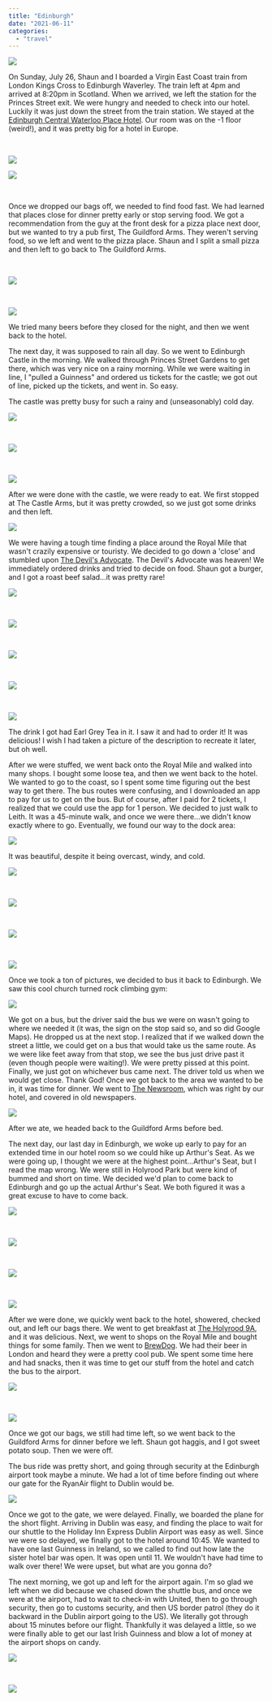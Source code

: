 ```yaml
---
title: "Edinburgh"
date: "2021-06-11"
categories: 
  - "travel"
---
```


[![](images/Edinburgh.png)](http://1.bp.blogspot.com/-NxbFNV43h5M/ViV42CvlFvI/AAAAAAAA5ak/fyElnbGp5BA/s1600/Edinburgh.png)

On Sunday, July 26, Shaun and I boarded a Virgin East Coast train from London Kings Cross to Edinburgh Waverley. The train left at 4pm and arrived at 8:20pm in Scotland. When we arrived, we left the station for the Princes Street exit. We were hungry and needed to check into our hotel. Luckily it was just down the street from the train station. We stayed at the [Edinburgh Central Waterloo Place Hotel](https://www.travelodge.co.uk/hotels/428/Edinburgh-Central-Waterloo-Place-hotel). Our room was on the -1 floor (weird!), and it was pretty big for a hotel in Europe.

 

[![](images/edinburghtrain.jpg)](http://4.bp.blogspot.com/-ks1e5rx3oNA/ViVQvNBmUdI/AAAAAAAA5VU/2Ahs75iz6q0/s1600/edinburghtrain.jpg)

[![](images/edinburghstreet.jpg)](http://4.bp.blogspot.com/-yJQ29TWcEgA/ViVRYGYAVNI/AAAAAAAA5Vc/tw5KOSt4Gf8/s1600/edinburghstreet.jpg)

 

Once we dropped our bags off, we needed to find food fast. We had learned that places close for dinner pretty early or stop serving food. We got a recommendation from the guy at the front desk for a pizza place next door, but we wanted to try a pub first, The Guildford Arms. They weren't serving food, so we left and went to the pizza place. Shaun and I split a small pizza and then left to go back to The Guildford Arms.

 

[![](images/Guildford1.jpg)](http://1.bp.blogspot.com/-ovqINziav5o/ViVRekoPY8I/AAAAAAAA5Vk/0f7JSupnhy4/s1600/Guildford1.jpg)

 

[![](images/Guildford2.jpg)](http://3.bp.blogspot.com/-qwIMYwBYRGo/ViVRez_kMpI/AAAAAAAA5Vo/fLzynC4k9jg/s1600/Guildford2.jpg)

We tried many beers before they closed for the night, and then we went back to the hotel.

The next day, it was supposed to rain all day. So we went to Edinburgh Castle in the morning. We walked through Princes Street Gardens to get there, which was very nice on a rainy morning. While we were waiting in line, I "pulled a Guinness" and ordered us tickets for the castle; we got out of line, picked up the tickets, and went in. So easy.

The castle was pretty busy for such a rainy and (unseasonably) cold day.

[![](images/castle1.jpg)](http://4.bp.blogspot.com/-8u3RDwmhd8s/ViVVt6txupI/AAAAAAAA5V4/fQKzCTtfJx8/s1600/castle1.jpg)

 

[![](images/castle2.jpg)](http://4.bp.blogspot.com/-8DCgfs5O-VA/ViVVuELJoAI/AAAAAAAA5V8/5ncED3BDmik/s1600/castle2.jpg)

 

[![](images/castle33.jpg)](http://1.bp.blogspot.com/-Lh6QNxQgy50/ViVVuF7eu8I/AAAAAAAA5WA/DFMNGGuqPlQ/s1600/castle33.jpg)

After we were done with the castle, we were ready to eat. We first stopped at The Castle Arms, but it was pretty crowded, so we just got some drinks and then left.

[![](images/castlearms1.jpg)](http://1.bp.blogspot.com/-VzpTpN81Jv4/ViVWANPezCI/AAAAAAAA5WY/aIb2S-3agVw/s1600/castlearms1.jpg)

We were having a tough time finding a place around the Royal Mile that wasn't crazily expensive or touristy. We decided to go down a 'close' and stumbled upon [The Devil's Advocate](https://devilsadvocateedinburgh.co.uk/). The Devil's Advocate was heaven! We immediately ordered drinks and tried to decide on food. Shaun got a burger, and I got a roast beef salad...it was pretty rare!

[![](images/devil1.jpg)](http://3.bp.blogspot.com/-xwQOBkT_jA0/ViVYUUPonLI/AAAAAAAA5XU/O4c-bV1CY6k/s1600/devil1.jpg)

 

[![](images/devil2.jpg)](http://2.bp.blogspot.com/-2ho3bqjJtt8/ViVYUTBAVPI/AAAAAAAA5XM/EpfVs_GVf4w/s1600/devil2.jpg)

 

[![](images/devil3.jpg)](http://2.bp.blogspot.com/-7I6pG2jyY7M/ViVYUr-_G2I/AAAAAAAA5XQ/1Ky_FKk2ABM/s1600/devil3.jpg)

 

[![](images/devil4.jpg)](http://2.bp.blogspot.com/-FUEZadX2zsQ/ViVYUwNe2dI/AAAAAAAA5XY/TpVO-MfATYU/s1600/devil4.jpg)

 

[![](images/devil6.jpg)](http://3.bp.blogspot.com/-tlwZLEkTRPI/ViVYU63ZPnI/AAAAAAAA5Xc/7wN-gIHb2Wc/s1600/devil6.jpg)

The drink I got had Earl Grey Tea in it. I saw it and had to order it! It was delicious! I wish I had taken a picture of the description to recreate it later, but oh well.

After we were stuffed, we went back onto the Royal Mile and walked into many shops. I bought some loose tea, and then we went back to the hotel. We wanted to go to the coast, so I spent some time figuring out the best way to get there. The bus routes were confusing, and I downloaded an app to pay for us to get on the bus. But of course, after I paid for 2 tickets, I realized that we could use the app for 1 person. We decided to just walk to Leith. It was a 45-minute walk, and once we were there...we didn't know exactly where to go. Eventually, we found our way to the dock area:

[![](images/leith2.jpg)](http://3.bp.blogspot.com/-zY8cD0VgbBQ/ViVvUMVWvsI/AAAAAAAA5YY/IGrXq2QFI9U/s1600/leith2.jpg)

It was beautiful, despite it being overcast, windy, and cold.

[![](images/leith3.jpg)](http://1.bp.blogspot.com/-OtNXT7gTR4E/ViVvmitkS3I/AAAAAAAA5Yo/6wzOqukjRwI/s1600/leith3.jpg)

 

[![](images/leith4.jpg)](http://2.bp.blogspot.com/-83BgsobdSKk/ViVvm51SnZI/AAAAAAAA5Yk/gTsOQSxBKbU/s1600/leith4.jpg)

 

[![](images/leith5.jpg)](http://4.bp.blogspot.com/-bNpyj3s3YFg/ViVvm2PzJvI/AAAAAAAA5Yg/TUUZ2mvMq6c/s1600/leith5.jpg)

 

[![](images/leith6.jpg)](http://2.bp.blogspot.com/-pVNfa30x8fk/ViVvnBo4yOI/AAAAAAAA5Ys/TbnKU8_04JM/s1600/leith6.jpg)

Once we took a ton of pictures, we decided to bus it back to Edinburgh. We saw this cool church turned rock climbing gym:

[![](images/leith1.jpg)](http://1.bp.blogspot.com/-iT969iEZsFo/ViVv6Y6csZI/AAAAAAAA5ZA/7Q2JEOCHbOg/s1600/leith1.jpg)

We got on a bus, but the driver said the bus we were on wasn't going to where we needed it (it was, the sign on the stop said so, and so did Google Maps). He dropped us at the next stop. I realized that if we walked down the street a little, we could get on a bus that would take us the same route. As we were like feet away from that stop, we see the bus just drive past it (even though people were waiting!). We were pretty pissed at this point. Finally, we just got on whichever bus came next. The driver told us when we would get close. Thank God! Once we got back to the area we wanted to be in, it was time for dinner. We went to [The Newsroom](http://www.newsroomedinburgh.co.uk/), which was right by our hotel, and covered in old newspapers.

[![](images/newsroom1.jpg)](http://1.bp.blogspot.com/-HX3XUr4nIlw/ViVxXyXFXQI/AAAAAAAA5ZM/UqaiSlv9B-8/s1600/newsroom1.jpg)

After we ate, we headed back to the Guildford Arms before bed.

The next day, our last day in Edinburgh, we woke up early to pay for an extended time in our hotel room so we could hike up Arthur's Seat. As we were going up, I thought we were at the highest point...Arthur's Seat, but I read the map wrong. We were still in Holyrood Park but were kind of bummed and short on time. We decided we'd plan to come back to Edinburgh and go up the actual Arthur's Seat. We both figured it was a great excuse to have to come back.

[![](images/holyrood6.jpg)](http://3.bp.blogspot.com/-WcsnVs5DROU/ViVz1mfUeSI/AAAAAAAA5Zg/pIaUFVCME5I/s1600/holyrood6.jpg)

 

[![](images/holyrood7.jpg)](http://4.bp.blogspot.com/-JQfesD8AqFA/ViVz1nZmcWI/AAAAAAAA5Zc/axzZrVWk2E8/s1600/holyrood7.jpg)

 

[![](images/holyrood8.jpg)](http://3.bp.blogspot.com/-umQfNkF8MPo/ViVz2HcG6gI/AAAAAAAA5Zk/EdTqw0mIE2Q/s1600/holyrood8.jpg)

 

[![](images/holyrood10.jpg)](http://3.bp.blogspot.com/-1mH2JZCrGMs/ViVz1uhG-ZI/AAAAAAAA5ZY/8cKztLfSadM/s1600/holyrood10.jpg)

After we were done, we quickly went back to the hotel, showered, checked out, and left our bags there. We went to get breakfast at [The Holyrood 9A](https://www.theholyrood.co.uk/), and it was delicious. Next, we went to shops on the Royal Mile and bought things for some family. Then we went to [BrewDog](https://www.brewdog.com/). We had their beer in London and heard they were a pretty cool pub. We spent some time here and had snacks, then it was time to get our stuff from the hotel and catch the bus to the airport.

[![](images/brewdog11.jpg)](http://2.bp.blogspot.com/-kDhDnkCWtu8/ViV1BvOk0aI/AAAAAAAA5Z4/IbYT9tFMLZA/s1600/brewdog11.jpg)

 

[![](images/elephant.jpg)](http://4.bp.blogspot.com/-FkjzFAfXR_o/ViV1BlLGtfI/AAAAAAAA5Z8/vOW6WInW0P8/s1600/elephant.jpg)

Once we got our bags, we still had time left, so we went back to the Guildford Arms for dinner before we left. Shaun got haggis, and I got sweet potato soup. Then we were off.

The bus ride was pretty short, and going through security at the Edinburgh airport took maybe a minute. We had a lot of time before finding out where our gate for the RyanAir flight to Dublin would be.

[![](images/airport.jpg)](http://1.bp.blogspot.com/-JcBRZhR2pY0/ViV171ndZ-I/AAAAAAAA5aI/Y4WhIQveUgE/s1600/airport.jpg)

Once we got to the gate, we were delayed. Finally, we boarded the plane for the short flight. Arriving in Dublin was easy, and finding the place to wait for our shuttle to the Holiday Inn Express Dublin Airport was easy as well. Since we were so delayed, we finally got to the hotel around 10:45. We wanted to have one last Guinness in Ireland, so we called to find out how late the sister hotel bar was open. It was open until 11. We wouldn't have had time to walk over there! We were upset, but what are you gonna do?

The next morning, we got up and left for the airport again. I'm so glad we left when we did because we chased down the shuttle bus, and once we were at the airport, had to wait to check-in with United, then to go through security, then go to customs security, and then US border patrol (they do it backward in the Dublin airport going to the US). We literally got through about 15 minutes before our flight. Thankfully it was delayed a little, so we were finally able to get our last Irish Guinness and blow a lot of money at the airport shops on candy.

[![](images/lastg.jpg)](http://1.bp.blogspot.com/-zZGpHDZCDtM/ViV3yoiiicI/AAAAAAAA5aU/JqiAZx08Gws/s1600/lastg.jpg)

 

[![](images/leaving.jpg)](http://1.bp.blogspot.com/-F9A_N7t7aBY/ViV3yh6kRUI/AAAAAAAA5aY/mIYFXMrhONQ/s1600/leaving.jpg)
